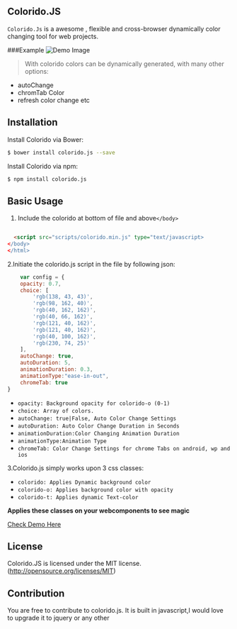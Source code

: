 ## Colorido.JS


`Colorido.Js` is a awesome , flexible and cross-browser dynamically color changing tool for web projects. 

###Example
![Demo Image](https://s32.postimg.org/bpfu6yodh/output_Hi_Dpw_G.gif)
>With colorido colors can be dynamically generated, with many other options:
* autoChange 
* chromTab Color 
* refresh color change etc

## Installation

Install Colorido via Bower:

```bash
$ bower install colorido.js --save
```
Install Colorido via npm:

```bash
$ npm install colorido.js 
```

## Basic Usage

1. Include the colorido at bottom of file and above`</body>`

  ```html
  
    <script src="scripts/colorido.min.js" type="text/javascript>
  </body>
  </html>
  ```
  
2.Initiate the colorido.js script in the file by following json:
 
```javascript
    var config = {
	opacity: 0.7,
	choice: [
		'rgb(138, 43, 43)',
		'rgb(98, 162, 40)',
		'rgb(40, 162, 162)', 
		'rgb(40, 66, 162)', 
		'rgb(121, 40, 162)', 
		'rgb(121, 40, 162)', 
		'rgb(40, 100, 162)', 
		'rgb(230, 74, 25)'
	], 
	autoChange: true, 
	autoDuration: 5,  
	animationDuration: 0.3,  
	animationType:"ease-in-out", 
	chromeTab: true 
}
```
* `opacity: Background opacity for colorido-o (0-1)`
* `choice: Array of colors.`
* `autoChange: true|False, Auto Color Change Settings` 
* `autoDuration: Auto Color Change Duration in Seconds`
* `animationDuration:Color Changing Animation Duration`
* `animationType:Animation Type`
* `chromeTab: Color Change Settings for chrome Tabs on android, wp and ios`

3.Colorido.js simply works upon 3 css classes:
* `colorido: Applies Dynamic background color`
* `colorido-o: Applies background color with opacity`
* `colorido-t: Applies dynamic Text-color`

**Applies these classes on your webcomponents to see magic**


[Check Demo Here](https://parassharmaa.github.io/Colorido.JS/)


## License
Colorido.JS is licensed under the MIT license. (http://opensource.org/licenses/MIT)

## Contribution
You are free to contribute to colorido.js. It is built in javascript,I would love to upgrade it to jquery or any other
